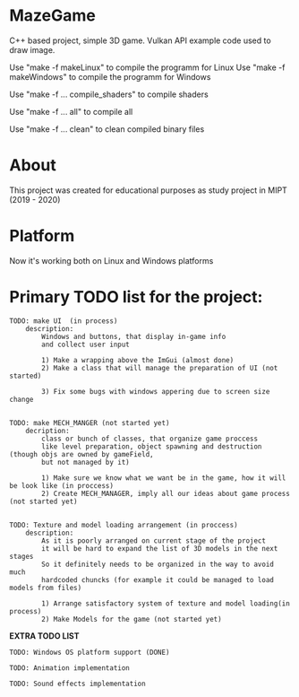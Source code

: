 # MazeGame

C++ based project, simple 3D game. Vulkan API example code used to draw image.

Use "make -f makeLinux" to compile the programm for Linux
Use "make -f makeWindows" to compile the programm for Windows


Use "make -f ... compile_shaders" to compile shaders

Use "make -f ... all" to compile all

Use "make -f ... clean" to clean compiled binary files

# About

This project was created for educational purposes
as study project in MIPT
(2019 - 2020)


# Platform

Now it's working both on Linux and Windows platforms


# Primary TODO list for the project:

	TODO: make UI  (in process)
		description:
			Windows and buttons, that display in-game info
			and collect user input

			1) Make a wrapping above the ImGui (almost done)
			2) Make a class that will manage the preparation of UI (not started)

			3) Fix some bugs with windows appering due to screen size change


	TODO: make MECH_MANGER (not started yet)
		decription:
			class or bunch of classes, that organize game proccess
			like level preparation, object spawning and destruction (though objs are owned by gameField, 
			but not managed by it)

			1) Make sure we know what we want be in the game, how it will be look like (in proccess)
			2) Create MECH_MANAGER, imply all our ideas about game process (not started yet)


	TODO: Texture and model loading arrangement (in proccess)
		description:
			As it is poorly arranged on current stage of the project
			it will be hard to expand the list of 3D models in the next stages
			So it definitely needs to be organized in the way to avoid much 
			hardcoded chuncks (for example it could be managed to load models from files) 
			
			1) Arrange satisfactory system of texture and model loading(in process)
			2) Make Models for the game (not started yet)


**EXTRA TODO LIST**

	TODO: Windows OS platform support (DONE)

	TODO: Animation implementation

	TODO: Sound effects implementation




